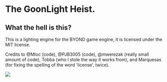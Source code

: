 # The GoonLight Heist.

## What the hell is this?

This is a lighting engine for the BYOND game engine, it is licensed under the MIT license.

Credits to @Mloc (code), @PJB3005 (code), @mwerezak (really small amount of code), Tobba (who I stole the way it works from), and Marquesas (for fixing the spelling of the word 'license', twice).

![](http://i.imgur.com/B5Xtf7R.png)
